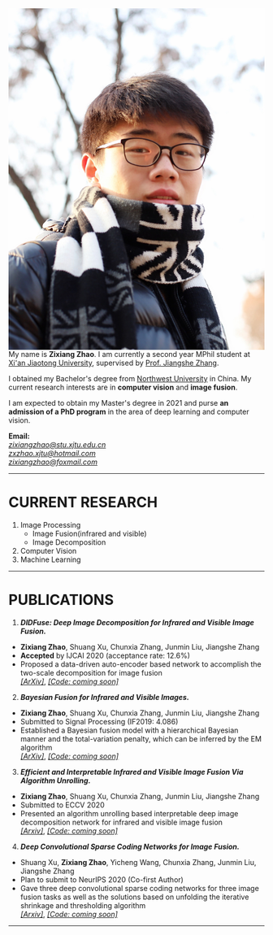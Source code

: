 <img align="right" src="images//me.jpg"/>

My name is **Zixiang Zhao**. I am currently a second year MPhil student at [Xi'an Jiaotong University](http://www.xjtu.edu.cn/), supervised by [Prof. Jiangshe Zhang](http://gr.xjtu.edu.cn/web/jszhang). 

I obtained my Bachelor's degree from [Northwest University](http://www.nwu.edu.cn/) in China. My current research interests are in **computer vision** and **image fusion**. 

I am expected to obtain my Master's degree in 2021 and purse **an admission of a PhD program** in the area of deep learning and computer vision.

**Email:**  
*zixiangzhao@stu.xjtu.edu.cn*  
*zxzhao.xjtu@hotmail.com*  
*zixiangzhao@foxmail.com*

---
# CURRENT RESEARCH

1. Image Processing
   - Image Fusion(infrared and visible)
   - Image Decomposition
2. Computer Vision
3. Machine Learning

---

# PUBLICATIONS

1. ***DIDFuse: Deep Image Decomposition for Infrared and Visible Image Fusion.***
* **Zixiang Zhao**, Shuang Xu, Chunxia Zhang, Junmin Liu, Jiangshe Zhang
* **Accepted** by IJCAI 2020 (acceptance rate: 12.6%)
* Proposed a data-driven auto-encoder based network to accomplish the two-scale decomposition for image fusion  
[*[ArXiv]*](https://arxiv.org/abs/2003.09210v1), [*[Code: coming soon]*]()

2. ***Bayesian Fusion for Infrared and Visible Images.***
* **Zixiang Zhao**, Shuang Xu, Chunxia Zhang, Junmin Liu, Jiangshe Zhang
* Submitted to Signal Processing (IF2019: 4.086)     
* Established a Bayesian fusion model with a hierarchical Bayesian manner and the total-variation penalty, which can be inferred by the EM algorithm  
[*[ArXiv]*](https://arxiv.org/abs/2005.05839), [*[Code: coming soon]*]()

3. ***Efficient and Interpretable Infrared and Visible Image Fusion Via Algorithm Unrolling.***
* **Zixiang Zhao**, Shuang Xu, Chunxia Zhang, Junmin Liu, Jiangshe Zhang
* Submitted to ECCV 2020                                                  
* Presented an algorithm unrolling based interpretable deep image decomposition network for infrared and visible image fusion  
[*[Arxiv]*](https://arxiv.org/abs/2005.05896), [*[Code: coming soon]*]()

4. ***Deep Convolutional Sparse Coding Networks for Image Fusion.***
* Shuang Xu, **Zixiang Zhao**, Yicheng Wang, Chunxia Zhang, Junmin Liu, Jiangshe Zhang
* Plan to submit to NeurIPS 2020 (Co-first Author) 
* Gave three deep convolutional sparse coding networks for three image fusion tasks as well as the solutions based on unfolding the iterative shrinkage and thresholding algorithm    
[*[Arxiv]*](https://arxiv.org/abs/2005.08448), [*[Code: coming soon]*]()

---

